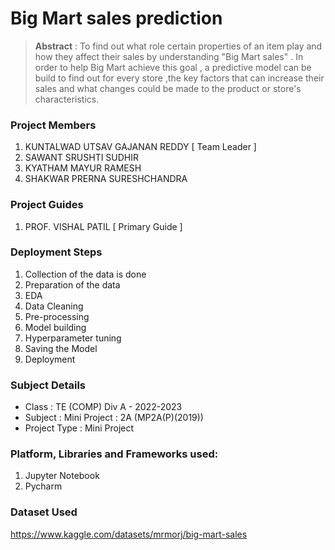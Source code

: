 # Big Mart sales prediction

> **Abstract** : To find out what role certain properties of an item play and how they affect their sales by understanding "Big Mart sales" .
In order to help Big Mart achieve this goal , a predictive model can be build to find out for every store ,the key factors that can increase their sales and what changes could be made to the product or store's characteristics.

### Project Members
1. KUNTALWAD UTSAV GAJANAN REDDY  [ Team Leader ] 
2. SAWANT SRUSHTI SUDHIR 
3. KYATHAM MAYUR RAMESH 
4. SHAKWAR PRERNA SURESHCHANDRA 

### Project Guides
1. PROF. VISHAL PATIL  [ Primary Guide ] 

### Deployment Steps
1. Collection of the data is done
2. Preparation of the data
3. EDA
4. Data Cleaning
5. Pre-processing
6. Model building
7. Hyperparameter tuning
8. Saving the Model
9. Deployment

### Subject Details
- Class : TE (COMP) Div A - 2022-2023
- Subject : Mini Project : 2A (MP2A(P)(2019))
- Project Type : Mini Project

### Platform, Libraries and Frameworks used:
1. Jupyter Notebook
2. Pycharm

### Dataset Used
https://www.kaggle.com/datasets/mrmorj/big-mart-sales
